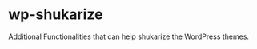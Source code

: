 wp-shukarize
============

Additional Functionalities that can help shukarize the WordPress themes.
